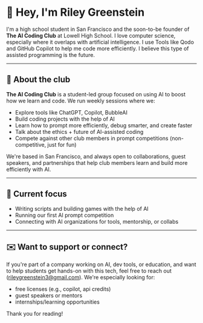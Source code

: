 # 👋 Hey, I'm Riley Greenstein

I'm a high school student in San Francisco and the soon-to-be founder of **The AI Coding Club** at Lowell High School. I love computer science, especially where it overlaps with artificial intelligence. I use Tools like Qodo and GitHub Copilot to help me code more efficiently. I believe this type of assisted programming is the future.

---

## 🤖 About the club

**The AI Coding Club** is a student-led group focused on using AI to boost how we learn and code. We run weekly sessions where we:

- Explore tools like ChatGPT, Copilot, BubbleAI
- Build coding projects with the help of AI  
- Learn how to prompt more efficiently, debug smarter, and create faster  
- Talk about the ethics + future of AI-assisted coding
- Compete against other club members in prompt competitions (non-competitive, just for fun)

We're based in San Francisco, and always open to collaborations, guest speakers, and partnerships that help club members learn and build more efficiently with AI.

---

## 🧠 Current focus

- Writing scripts and building games with the help of AI
- Running our first AI prompt competition
- Connecting with AI organizations for tools, mentorship, or collabs  

---

## ✉️ Want to support or connect?

If you're part of a company working on AI, dev tools, or education, and want to help students get hands-on with this tech, feel free to reach out (rileygreenstein3@gmail.com). We're especially looking for:

- free licenses (e.g., copilot, api credits)
- guest speakers or mentors
- internships/learning opportunities

Thank you for reading!
